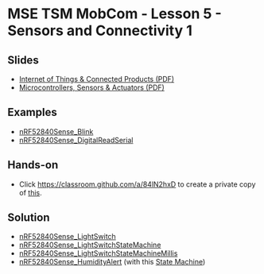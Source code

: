 # MSE TSM MobCom - Lesson 5 - Sensors and Connectivity 1
## Slides
* [Internet of Things & Connected Products (PDF)](http://www.tamberg.org/mse/2024/hs/TSM_MobCom_IoTAndConnectedProducts.pdf)
* [Microcontrollers, Sensors & Actuators (PDF)](http://www.tamberg.org/mse/2024/hs/TSM_MobCom_MCUSensorsAndActuators.pdf)

## Examples
* [nRF52840Sense_Blink](Arduino/nRF52840Sense_Blink/nRF52840Sense_Blink.ino)
* [nRF52840Sense_DigitalReadSerial](Arduino/nRF52840Sense_DigitalReadSerial/nRF52840Sense_DigitalReadSerial.ino)

## Hands-on
* Click https://classroom.github.com/a/84lN2hxD to create a private copy of [this](../../../../mse-tsm-mobcom-work-05/blob/master/README.md).

## Solution
* [nRF52840Sense_LightSwitch](Arduino/nRF52840Sense_LightSwitch/nRF52840Sense_LightSwitch.ino)
* [nRF52840Sense_LightSwitchStateMachine](Arduino/nRF52840Sense_LightSwitchStateMachine/nRF52840Sense_LightSwitchStateMachine.ino)
* [nRF52840Sense_LightSwitchStateMachineMillis](Arduino/nRF52840Sense_LightSwitchStateMachineMillis/nRF52840Sense_LightSwitchStateMachineMillis.ino)
* [nRF52840Sense_HumidityAlert](Arduino/nRF52840Sense_HumidityAlert/nRF52840Sense_HumidityAlert.ino) (with this [State Machine](Arduino/nRF52840Sense_HumidityAlert/HumidityAlertStateMachine.txt))
